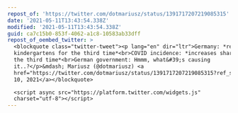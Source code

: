 ```yaml
---
repost_of: 'https://twitter.com/dotmariusz/status/1391717207219085315'
date: '2021-05-11T13:43:54.338Z'
modified: '2021-05-11T13:43:54.338Z'
guid: ca7c15b0-853f-4062-a1c8-10583ab33dff
repost_of_oembed_twitter: >
  <blockquote class="twitter-tweet"><p lang="en" dir="ltr">Germany: *reopens
  kindergartens for the third time*<br>COVID incidence: *increases sharply for
  the third time*<br>German government: Hmmm, what&#39;s causing
  it..?</p>&mdash; Mariusz (@dotmariusz) <a
  href="https://twitter.com/dotmariusz/status/1391717207219085315?ref_src=twsrc%5Etfw">May
  10, 2021</a></blockquote>

  <script async src="https://platform.twitter.com/widgets.js"
  charset="utf-8"></script>
---
```

 

